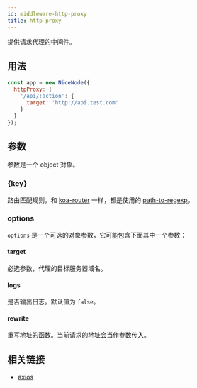 ```yaml
---
id: middleware-http-proxy
title: http-proxy
---
```


提供请求代理的中间件。

## 用法
```js
const app = new NiceNode({
  httpProxy: {
    '/api/:action': {
      target: 'http://api.test.com'
    }
  }
});
```

## 参数
参数是一个 object 对象。

### {key}
路由匹配规则。和 [koa-router](https://www.npmjs.com/package/koa-router) 一样，都是使用的  [path-to-regexp](https://www.npmjs.com/package/path-to-regexp)。

### options
`options` 是一个可选的对象参数，它可能包含下面其中一个参数：

#### target
必选参数，代理的目标服务器域名。

#### logs
是否输出日志。默认值为 `false`。

#### rewrite
重写地址的函数。当前请求的地址会当作参数传入。

## 相关链接
- [axios](https://www.npmjs.com/package/axios)

